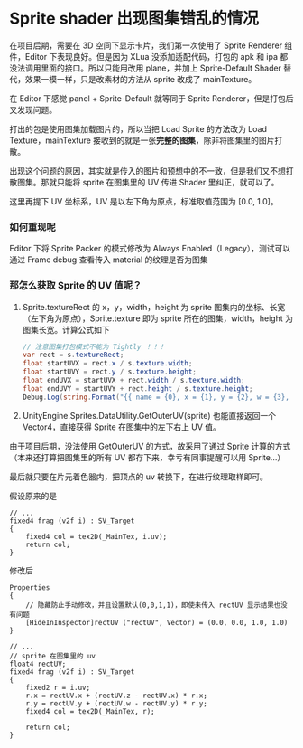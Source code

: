 # Sprite shader 出现图集错乱的情况

在项目后期，需要在 3D 空间下显示卡片，我们第一次使用了 Sprite Renderer 组件，Editor 下表现良好。但是因为 XLua 没添加适配代码，打包的 apk 和 ipa 都没法调用里面的接口。所以只能用改用 plane，并加上 Sprite-Default Shader 替代，效果一模一样，只是改素材的方法从 sprite 改成了 mainTexture。

在 Editor 下感觉 panel + Sprite-Default 就等同于 Sprite Renderer，但是打包后又发现问题。

打出的包是使用图集加载图片的，所以当把 Load Sprite 的方法改为 Load Texture，mainTexture 接收到的就是一张**完整的图集**，除非将图集里的图片打散。

出现这个问题的原因，其实就是传入的图片和预想中的不一致，但是我们又不想打散图集。那就只能将 sprite 在图集里的 UV 传进 Shader 里纠正，就可以了。

这里再提下 UV 坐标系，UV 是以左下角为原点，标准取值范围为 [0.0, 1.0]。

### 如何重现呢

Editor 下将 Sprite Packer 的模式修改为 Always Enabled（Legacy），测试可以通过 Frame debug 查看传入 material 的纹理是否为图集

### 那怎么获取 Sprite 的 UV 值呢？

1. Sprite.textureRect 的 x，y，width，height 为 sprite 图集内的坐标、长宽（左下角为原点），Sprite.texture 即为 sprite 所在的图集，width，height 为图集长宽。计算公式如下

   ``` c#
   // 注意图集打包模式不能为 Tightly ！！！
   var rect = s.textureRect;
   float startUVX = rect.x / s.texture.width;
   float startUVY = rect.y / s.texture.height;
   float endUVX = startUVX + rect.width / s.texture.width;
   float endUVY = startUVY + rect.height / s.texture.height;
   Debug.Log(string.Format("{{ name = {0}, x = {1}, y = {2}, w = {3}, h = {4} }},", s.name, startUVX, startUVY, endUVX, endUVY));
   ```

2. UnityEngine.Sprites.DataUtility.GetOuterUV(sprite) 也能直接返回一个 Vector4，直接获得 Sprite 在图集中的左下右上 UV 值。

由于项目后期，没法使用 GetOuterUV 的方式，故采用了通过 Sprite 计算的方式（本来还打算把图集里的所有 UV 都存下来，幸亏有同事提醒可以用 Sprite...）

最后就只要在片元着色器内，把顶点的 uv 转换下，在进行纹理取样即可。

假设原来的是

``` shader
// ...
fixed4 frag (v2f i) : SV_Target
{
    fixed4 col = tex2D(_MainTex, i.uv);
    return col;
}
```

修改后

```shader
Properties
{
	// 隐藏防止手动修改，并且设置默认(0,0,1,1)，即使未传入 rectUV 显示结果也没有问题
	[HideInInspector]rectUV ("rectUV", Vector) = (0.0, 0.0, 1.0, 1.0) 
}

// ...
// sprite 在图集里的 uv
float4 rectUV;		
fixed4 frag (v2f i) : SV_Target
{
    fixed2 r = i.uv;
    r.x = rectUV.x + (rectUV.z - rectUV.x) * r.x;
    r.y = rectUV.y + (rectUV.w - rectUV.y) * r.y;
    fixed4 col = tex2D(_MainTex, r);

    return col;
}
```